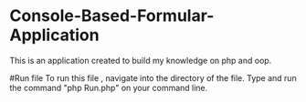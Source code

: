 # Console-Based-Formular-Application
This is an application created to build my knowledge on php and oop.

#Run file
To run this file , navigate into the directory of the file.
Type and run the command "php Run.php" on your command line.
